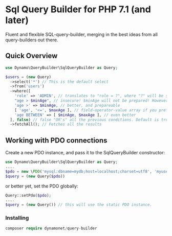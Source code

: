# Sql Query Builder for PHP 7.1 (and later)
Fluent and flexible SQL-query-builder, merging in the best ideas from all query-builders out there.

## Quick Overview
```php
use Dynamo\QueryBuilder\SqlQueryBuilder as Query;

$users = (new Query)
  ->select('*') // This is the default select
  ->from('users')
  ->where([
    'role' => 'ADMIN', // translates to "role = ?", where "?" will be securely replaced by the PDO layer
    "age > $minAge", // insecure! $minAge will not be prepared! However, we allow this form for convenience
    'age >' => $minAge, // better, and prepareable
    [ 'age', '<=', $maxAge ], // field-operator-value array if you prefer, and PDO
    'age BETWEEN' => [ $minAge, $maxAge ], // even better
  ], false) // false "OR's" all the previous conditions. Default is true, which will "AND" all the conditions 
  ->fetchAll(); // Fetches all the results
```

## Working with PDO connections

Create a new PDO instance, and pass it to the SqlQueryBuilder constructor:
```php
use Dynamo\QueryBuilder\SqlQueryBuilder as Query;
....
$pdo = new \PDO('mysql:dbname=mydb;host=localhost;charset=utf8', 'myuser', 'mypass');
$query = (new Query($pdo))
```
or better yet, set the PDO globally:
```php
Query::setPdo($pdo);
....
$query = (new Query()) // this will use the static PDO instance.
```

### Installing

```php
composer require dynamonet/query-builder
```

